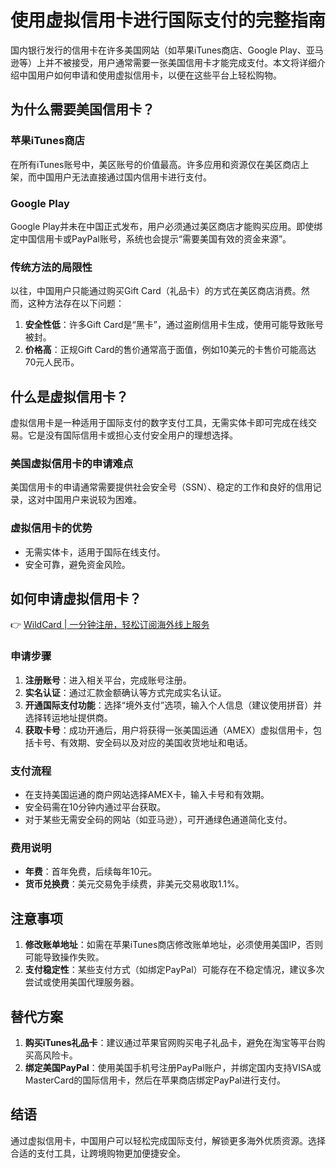 # 使用虚拟信用卡进行国际支付的完整指南

国内银行发行的信用卡在许多美国网站（如苹果iTunes商店、Google Play、亚马逊等）上并不被接受，用户通常需要一张美国信用卡才能完成支付。本文将详细介绍中国用户如何申请和使用虚拟信用卡，以便在这些平台上轻松购物。

## 为什么需要美国信用卡？

### 苹果iTunes商店
在所有iTunes账号中，美区账号的价值最高。许多应用和资源仅在美区商店上架，而中国用户无法直接通过国内信用卡进行支付。

### Google Play
Google Play并未在中国正式发布，用户必须通过美区商店才能购买应用。即使绑定中国信用卡或PayPal账号，系统也会提示“需要美国有效的资金来源”。

### 传统方法的局限性
以往，中国用户只能通过购买Gift Card（礼品卡）的方式在美区商店消费。然而，这种方法存在以下问题：
1. **安全性低**：许多Gift Card是“黑卡”，通过盗刷信用卡生成，使用可能导致账号被封。
2. **价格高**：正规Gift Card的售价通常高于面值，例如10美元的卡售价可能高达70元人民币。

## 什么是虚拟信用卡？
虚拟信用卡是一种适用于国际支付的数字支付工具，无需实体卡即可完成在线交易。它是没有国际信用卡或担心支付安全用户的理想选择。

### 美国虚拟信用卡的申请难点
美国信用卡的申请通常需要提供社会安全号（SSN）、稳定的工作和良好的信用记录，这对中国用户来说较为困难。

### 虚拟信用卡的优势
- 无需实体卡，适用于国际在线支付。
- 安全可靠，避免资金风险。

## 如何申请虚拟信用卡？

👉 [WildCard | 一分钟注册，轻松订阅海外线上服务](https://bbtdd.com/WildCard)

### 申请步骤
1. **注册账号**：进入相关平台，完成账号注册。
2. **实名认证**：通过汇款金额确认等方式完成实名认证。
3. **开通国际支付功能**：选择“境外支付”选项，输入个人信息（建议使用拼音）并选择转运地址提供商。
4. **获取卡号**：成功开通后，用户将获得一张美国运通（AMEX）虚拟信用卡，包括卡号、有效期、安全码以及对应的美国收货地址和电话。

### 支付流程
- 在支持美国运通的商户网站选择AMEX卡，输入卡号和有效期。
- 安全码需在10分钟内通过平台获取。
- 对于某些无需安全码的网站（如亚马逊），可开通绿色通道简化支付。

### 费用说明
- **年费**：首年免费，后续每年10元。
- **货币兑换费**：美元交易免手续费，非美元交易收取1.1%。

## 注意事项
1. **修改账单地址**：如需在苹果iTunes商店修改账单地址，必须使用美国IP，否则可能导致操作失败。
2. **支付稳定性**：某些支付方式（如绑定PayPal）可能存在不稳定情况，建议多次尝试或使用美国代理服务器。

## 替代方案
1. **购买iTunes礼品卡**：建议通过苹果官网购买电子礼品卡，避免在淘宝等平台购买高风险卡。
2. **绑定美国PayPal**：使用美国手机号注册PayPal账户，并绑定国内支持VISA或MasterCard的国际信用卡，然后在苹果商店绑定PayPal进行支付。

## 结语
通过虚拟信用卡，中国用户可以轻松完成国际支付，解锁更多海外优质资源。选择合适的支付工具，让跨境购物更加便捷安全。